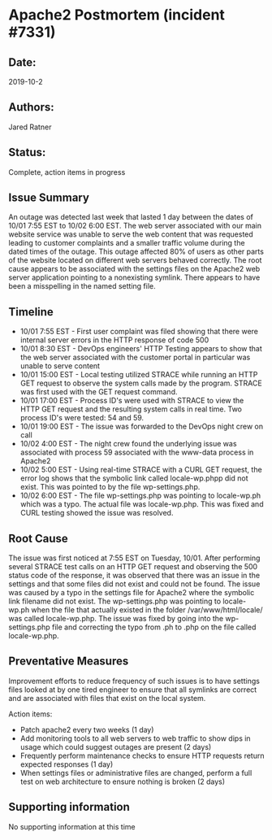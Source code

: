 # Apache2 Postmortem (incident #7331)

## Date:

2019-10-2

## Authors:

Jared Ratner

## Status:

Complete, action items in progress

## Issue Summary

An outage was detected last week that lasted 1 day between the dates of 10/01 7:55 EST to 10/02 6:00 EST. The web server associated with our main website service was unable to serve the web content that was requested leading to customer complaints and a smaller traffic volume during the dated times of the outage. This outage affected 80% of users as other parts of the website located on different web servers behaved correctly. The root cause appears to be associated with the settings files on the Apache2 web server application pointing to a nonexisting symlink. There appears to have been a misspelling in the named setting file.

## Timeline

* 10/01 7:55 EST - First user complaint was filed showing that there were internal server errors in the HTTP response of code 500
* 10/01 8:30 EST - DevOps engineers' HTTP Testing appears to show that the web server associated with the customer portal in particular was unable to serve content
* 10/01 15:00 EST - Local testing utilized STRACE while running an HTTP GET request to observe the system calls made by the program. STRACE was first used with the GET request command.
* 10/01 17:00 EST - Process ID's were used with STRACE to view the HTTP GET request and the resulting system calls in real time. Two process ID's were tested: 54 and 59.
* 10/01 19:00 EST - The issue was forwarded to the DevOps night crew on call
* 10/02 4:00 EST - The night crew found the underlying issue was associated with process 59 associated with the www-data process in Apache2
* 10/02 5:00 EST - Using real-time STRACE with a CURL GET request, the error log shows that the symbolic link called locale-wp.phpp did not exist. This was pointed to by the file wp-settings.php.
* 10/02 6:00 EST - The file wp-settings.php was pointing to locale-wp.ph which was a typo. The actual file was locale-wp.php. This was fixed and CURL testing showed the issue was resolved.

## Root Cause

The issue was first noticed at 7:55 EST on Tuesday, 10/01. After performing several STRACE test calls on an HTTP GET request and observing the 500 status code of the response, it was observed that there was an issue in the settings and that some files did not exist and could not be found. The issue was caused by a typo in the settings file for Apache2 where the symbolic link filename did not exist. The wp-settings.php was pointing to locale-wp.ph when the file that actually existed in the folder /var/www/html/locale/ was called locale-wp.php. The issue was fixed by going into the wp-settings.php file and correcting the typo from .ph to .php on the file called locale-wp.php.

## Preventative Measures

Improvement efforts to reduce frequency of such issues is to have settings files looked at by one tired engineer to ensure that all symlinks are correct and are associated with files that exist on the local system. 

Action items:

* Patch apache2 every two weeks (1 day)
* Add monitoring tools to all web servers to web traffic to show dips in usage which could suggest outages are present (2 days)
* Frequently perform maintenance checks to ensure HTTP requests return expected responses (1 day)
* When settings files or administrative files are changed, perform a full test on web architecture to ensure nothing is broken (2 days)

## Supporting information

No supporting information at this time






